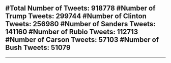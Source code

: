 #Total Number of Tweets: 918778 
#Number of Trump Tweets: 299744
#Number of Clinton Tweets: 256980
#Number of Sanders Tweets: 141160
#Number of Rubio Tweets: 112713
#Number of Carson Tweets: 57103
#Number of Bush Tweets: 51079
---
---
